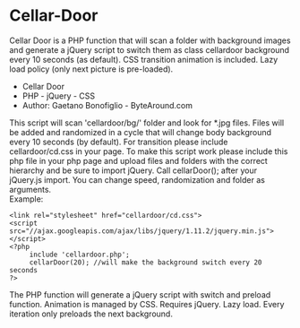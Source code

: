 # Cellar-Door
Cellar Door is a PHP function that will scan a folder with background images and generate a jQuery script to switch them as class cellardoor background every 10 seconds (as default). CSS transition animation is included. Lazy load policy (only next picture is pre-loaded).

 * Cellar Door
 * PHP - jQuery - CSS
 * Author: Gaetano Bonofiglio - ByteAround.com
  
  
This script will scan 'cellardoor/bg/' folder and look for *.jpg files. Files will be added and randomized in a cycle that will change body background every 10 seconds (by default). 
For transition please include cellardoor/cd.css in your page. 
To make this script work please include this php file in your php page and upload files and folders with the correct hierarchy and be sure to import jQuery. 
Call cellarDoor(); after your jQuery.js import. You can change speed, randomization and folder as arguments.  
Example: 
```
<link rel="stylesheet" href="cellardoor/cd.css">
<script src="//ajax.googleapis.com/ajax/libs/jquery/1.11.2/jquery.min.js"></script>
<?php 
     include 'cellardoor.php'; 
     cellarDoor(20); //will make the background switch every 20 seconds
?>
```
  
The PHP function will generate a jQuery script with switch and preload function. Animation is managed by CSS. Requires jQuery.
Lazy load. Every iteration only preloads the next background.

